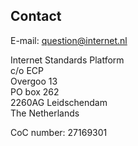 
## Contact

E-mail: [question@internet.nl](mailto:question@internet.nl)

Internet Standards Platform  
c/o ECP  
Overgoo 13  
PO box 262  
2260AG Leidschendam  
The Netherlands  

CoC number: 27169301
